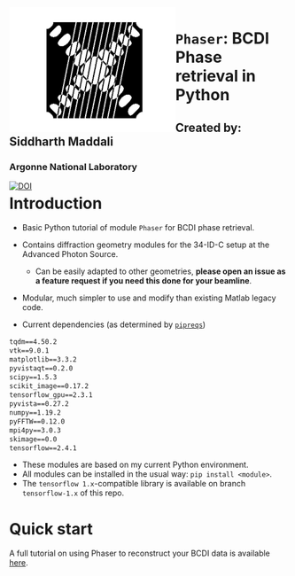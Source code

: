 <img align="left" src="./logo.png" width=300>

# `Phaser`: BCDI Phase retrieval in Python



## Created by: Siddharth Maddali
### Argonne National Laboratory

<a href="https://doi.org/10.5281/zenodo.4305131" style="float: left;"><img src="https://zenodo.org/badge/DOI/10.5281/zenodo.4305131.svg" alt="DOI"></a>


   # Introduction
   - Basic Python tutorial of module `Phaser` for BCDI phase retrieval.

   - Contains diffraction geometry modules for the 34-ID-C setup at the Advanced Photon Source.
       - Can be easily adapted to other geometries, **please open an issue as a feature request if you need this done for your beamline**.

   - Modular, much simpler to use and modify than existing Matlab legacy code.

   - Current dependencies (as  determined by [`pipreqs`](https://github.com/bndr/pipreqs))
   ```
tqdm==4.50.2
vtk==9.0.1
matplotlib==3.3.2
pyvistaqt==0.2.0
scipy==1.5.3
scikit_image==0.17.2
tensorflow_gpu==2.3.1
pyvista==0.27.2
numpy==1.19.2
pyFFTW==0.12.0
mpi4py==3.0.3
skimage==0.0
tensorflow==2.4.1
   ```
 
- These modules are based on my current Python environment. 
- All modules can be installed in the usual way: `pip install <module>`.
- The `tensorflow 1.x`-compatible library is available on branch `tensorflow-1.x` of this repo.
       

# Quick start

A full tutorial on using Phaser to reconstruct your BCDI data is available [here](https://nbviewer.jupyter.org/github/siddharth-maddali/Phaser/blob/master/tutorial.ipynb).
